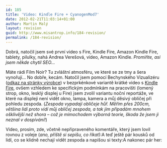 ```yaml
---
id: 185
title: 'Video: Kindle Fire + CyanogenMod7'
date: 2012-02-21T11:03:14+01:00
author: Martin Malý
layout: revision
guid: http://www.misantrop.info/184-revision/
permalink: /184-revision/
---
```

Dobrá, natočil jsem své první video s Fire, Kindle Fire, Amazon Kindle Fire, tablety, pilulky, nahá Andrea Verešová, video, Amazon Kindle. _Promiňte, asi jsem někde chytil SEO&#8230;_<!--more-->

Máte rádi Film Noir? Tu zvláštní atmosféru, ve které se ze tmy a šera vynořují&#8230; No dobře, kecám. Natočil jsem pomocí Bechynského Vizualizéru ([odkaz na stránky výrobce](http://blogs.msdn.com/b/vyvojari/archive/2011/08/15/jak-jsem-stavel-vizualizer.aspx)) v bezprkénkové variantě krátké video s [Kindle Fire](http://www.amazon.com/gp/product/B0051VVOB2/ref=as_li_ss_tl?ie=UTF8&tag=dein-20&linkCode=as2&camp=1789&creative=390957&creativeASIN=B0051VVOB2), ovšem vzhledem ke specifickým podmínkám na pracovišti (lomený strop, okno, lesklý displej u Fire) jsem zvolil variantu noční reportáže, ve které na displeji není vidět okno, lampa, kamera a můj děsivý obličej při pohledu zespoda. (_Zespoda vypadají obličeje hůř. Měřím přes 200cm, většina lidí proto vidí můj obličej zespoda, a tak jim připadám mnohem ošklivější než shora &#8211; což je mimochodem výborná teorie, škoda že jsem ji neznal v dospívání!_)

Video, prosím, zde, včetně nepřipraveného komentáře, který jsem lovil rovnou z voleje (_ano, příště si sepíšu, co říkat_):A teď ještě pár kousků od lidí, co se klidně nechají vidět zespoda a napíšou si texty:A nakonec pár her: